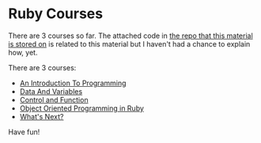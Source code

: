 # Ruby Courses

There are 3 courses so far. The attached code in [the repo that this material is stored on](https://github.com/siruguri/railsschool-catchup-ruby) is related to this material but I haven't had a chance to explain how, yet.

There are 3 courses:

* [An Introduction To Programming](introduction_to_programming.html)
* [Data And Variables](data_and_variables.html)
* [Control and Function](control_and_functions.html)
* [Object Oriented Programming in Ruby](object_oriented.html)
* [What's Next?](whats_in_level2.html)

Have fun!
